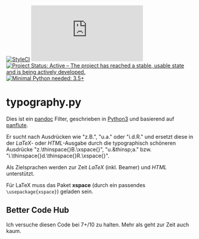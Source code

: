 [![StyleCI](https://styleci.io/repos/112326321/shield?branch=master)](https://styleci.io/repos/112326321)
[![BCH compliance](https://bettercodehub.com/edge/badge/NMarkgraf/typography.py?branch=master)](https://bettercodehub.com/)
[![Project Status: Active – The project has reached a stable, usable state and is being actively developed.](http://www.repostatus.org/badges/latest/active.svg)](http://www.repostatus.org/#active)
[![Minimal Python needed: 3.5+](https://img.shields.io/badge/Python-3.5%2B-brightgreen.svg)](https://www.python.org)

# typography.py

Dies ist ein [pandoc](https://pandoc.org) Filter, geschrieben in [Python3](https://www.python.org) und basierend auf [panflute](https://github.com/sergiocorreia/panflute).

Er sucht nach Ausdrücken wie "z.B.", "u.a." oder "i.d.R." und ersetzt diese in der *LaTeX*- oder *HTML*-Ausgabe durch die typographisch schöneren Ausdrücke "z.\\thinspace{}B.\xspace{}", "u.\&thinsp;a." bzw. "i.\\thinspace{}d.\\thinspace{}R.\xspace{}".

Als Zielsprachen werden zur Zeit *LaTeX* (inkl. Beamer) und *HTML* unterstützt. 

Für LaTeX muss das Paket **xspace** (durch ein passendes `\usepackage{xspace}`) geladen sein.

## Better Code Hub

Ich versuche diesen Code bei 7+/10 zu halten. Mehr als geht zur Zeit auch kaum.
